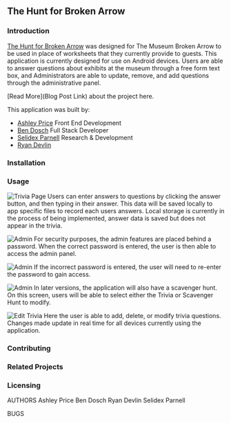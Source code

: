 ## The Hunt for Broken Arrow

### Introduction
[The Hunt for Broken Arrow](https://bendoschgit.github.io/scavenger_hunt_and_trivia/) was designed for The Museum Broken Arrow to be used in place of worksheets that they currently provide to guests. This application is currently designed for use on Android devices. Users are able to answer questions about exhibits at the museum through a free form text box, and Administrators are able to update, remove, and add questions through the administrative panel. 

[Read More](Blog Post Link) about the project here.

This application was built by:
* [Ashley Price](https://www.linkedin.com/in/ashleybordenprice/) Front End Development
* [Ben Dosch](https://www.linkedin.com/in/benjamin-dosch-872a4731/) Full Stack Developer
* [Selidex Parnell](https://www.linkedin.com/in/selidex-parnell-6469a613b/) Research & Development
* [Ryan Devlin](https://www.linkedin.com/in/ryan-devlin-1151b81a9/)
### Installation

### Usage
![Trivia Page](/images/trivia.png)
Users can enter answers to questions by clicking the answer button, and then typing in their answer. This data will be saved locally to app specific files to record each users answers. Local storage is currently in the process of being implemented, answer data is saved but does not appear in the trivia.

![Admin](/images/adminlogin.png)
For security purposes, the admin features are placed behind a password. When the correct password is entered, the user is then able to access the admin panel.

![Admin](/images/wrongpw.png)
If the incorrect password is entered, the user will need to re-enter the password to gain access.

![Admin](/images/admin2.png)
In later versions, the application will also have a scavenger hunt. On this screen, users will be able to select either the Trivia or Scavenger Hunt to modify.

![Edit Trivia](/images/edittrivia.png)
Here the user is able to add, delete, or modify trivia questions. Changes made update in real time for all devices currently using the application.

### Contributing

### Related Projects

### Licensing

AUTHORS
  Ashley Price
  Ben Dosch
  Ryan Devlin
  Selidex Parnell

BUGS
